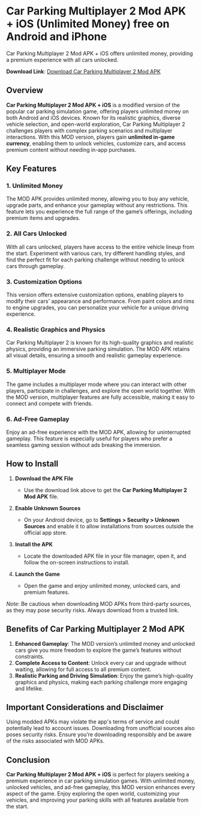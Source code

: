# Car Parking Multiplayer 2  Mod APK + iOS (Unlimited Money) free on Android and iPhone
Car Parking Multiplayer 2 Mod APK + iOS offers unlimited money, providing a premium experience with all cars unlocked.

**Download Link**: [Download Car Parking Multiplayer 2 Mod APK](https://expertoapk.com/car-parking-multiplayer-2-mod-apk)

## Overview
**Car Parking Multiplayer 2 Mod APK + iOS** is a modified version of the popular car parking simulation game, offering players unlimited money on both Android and iOS devices. Known for its realistic graphics, diverse vehicle selection, and open-world exploration, Car Parking Multiplayer 2 challenges players with complex parking scenarios and multiplayer interactions. With this MOD version, players gain **unlimited in-game currency**, enabling them to unlock vehicles, customize cars, and access premium content without needing in-app purchases.

## Key Features

### 1. Unlimited Money
The MOD APK provides unlimited money, allowing you to buy any vehicle, upgrade parts, and enhance your gameplay without any restrictions. This feature lets you experience the full range of the game’s offerings, including premium items and upgrades.

### 2. All Cars Unlocked
With all cars unlocked, players have access to the entire vehicle lineup from the start. Experiment with various cars, try different handling styles, and find the perfect fit for each parking challenge without needing to unlock cars through gameplay.

### 3. Customization Options
This version offers extensive customization options, enabling players to modify their cars' appearance and performance. From paint colors and rims to engine upgrades, you can personalize your vehicle for a unique driving experience.

### 4. Realistic Graphics and Physics
Car Parking Multiplayer 2 is known for its high-quality graphics and realistic physics, providing an immersive parking simulation. The MOD APK retains all visual details, ensuring a smooth and realistic gameplay experience.

### 5. Multiplayer Mode
The game includes a multiplayer mode where you can interact with other players, participate in challenges, and explore the open world together. With the MOD version, multiplayer features are fully accessible, making it easy to connect and compete with friends.

### 6. Ad-Free Gameplay
Enjoy an ad-free experience with the MOD APK, allowing for uninterrupted gameplay. This feature is especially useful for players who prefer a seamless gaming session without ads breaking the immersion.

## How to Install

1. **Download the APK File**
   - Use the download link above to get the **Car Parking Multiplayer 2 Mod APK** file.

2. **Enable Unknown Sources**
   - On your Android device, go to **Settings > Security > Unknown Sources** and enable it to allow installations from sources outside the official app store.

3. **Install the APK**
   - Locate the downloaded APK file in your file manager, open it, and follow the on-screen instructions to install.

4. **Launch the Game**
   - Open the game and enjoy unlimited money, unlocked cars, and premium features.

*Note*: Be cautious when downloading MOD APKs from third-party sources, as they may pose security risks. Always download from a trusted link.

## Benefits of Car Parking Multiplayer 2 Mod APK

1. **Enhanced Gameplay**: The MOD version’s unlimited money and unlocked cars give you more freedom to explore the game’s features without constraints.
2. **Complete Access to Content**: Unlock every car and upgrade without waiting, allowing for full access to all premium content.
3. **Realistic Parking and Driving Simulation**: Enjoy the game’s high-quality graphics and physics, making each parking challenge more engaging and lifelike.

## Important Considerations and Disclaimer

Using modded APKs may violate the app's terms of service and could potentially lead to account issues. Downloading from unofficial sources also poses security risks. Ensure you’re downloading responsibly and be aware of the risks associated with MOD APKs.

## Conclusion

**Car Parking Multiplayer 2 Mod APK + iOS** is perfect for players seeking a premium experience in car parking simulation games. With unlimited money, unlocked vehicles, and ad-free gameplay, this MOD version enhances every aspect of the game. Enjoy exploring the open world, customizing your vehicles, and improving your parking skills with all features available from the start.
